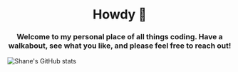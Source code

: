 <h1 align="center"> Howdy 👋 </h1>

<h3 align="center"> Welcome to my personal place of all things coding. Have a walkabout, see what you like, and please feel free to reach out! </h3>

<img align="center" src="https://github-readme-stats.vercel.app/api?username=ShaneUP1&theme=prussian&show_icons=true&layout=compact" alt="Shane's GitHub stats" />

